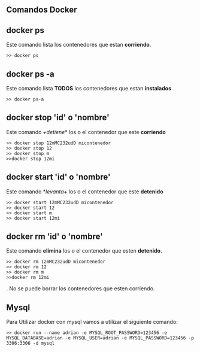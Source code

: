 ## Comandos Docker

## docker ps

Este comando lista los contenedores que estan **corriendo**.
```
>> docker ps
```

## docker ps -a

Este comando lista **TODOS** los contenedores que estan **instalados**
```
>> docker ps-a
```

## docker stop 'id' o 'nombre'

Este comando *+detiene** los o el contenedor que este **corriendo**
```
>> docker stop 12mMC232udD micontenedor
>> docker stop 12
>> docker stop m
>>docker stop 12mi
```

## docker start 'id' o 'nombre'

Este comando **levanta*+ los o el contenedor que este **detenido**
```
>> docker start 12mMC232udD micontenedor
>> docker start 12
>> docker start m
>> docker start 12mi
```

## docker rm 'id' o 'nombre'

Este comando **elimina** los o el contenedor que esten **detenido**.
```
>> docker rm 12mMC232udD micontenedor
>> docker rm 12
>> docker rm m
>>docker rm 12mi
```
. No se puede borrar los contenedores que esten corriendo.

## Mysql

Para Utilizar docker con mysql vamos a utilizar el siguiente comando:

```
>> docker run --name adrian -e MYSQL_ROOT_PASSWORD=123456 -e MYSQL_DATABASE=adrian -e MYSQL_USER=adrian -e MYSQL_PASSWORD=123456 -p 3306:3306 -d mysql
```



